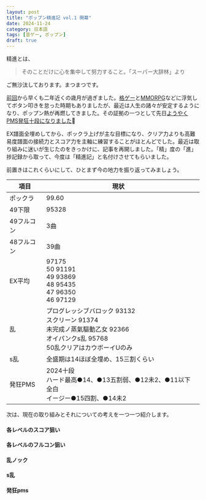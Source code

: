 ```yaml
---
layout: post
title: "ポップン精進記 vol.1 開幕"
date: 2024-11-24
category: 日本語
tags: [音ゲー, ポップン]
draft: true
---
```


精進とは、
> そのことだけに心を集中して努力すること。「スーパー大辞林」より

ご無沙汰しております。まつまつです。

[前回](/blog/2022/12/12/popn-end.html)から早くも二年近くの歳月が過ぎました。[格ゲー](https://meltyblood.typelumina.com/)と[MMORPG](https://us.shop.battle.net/ja-jp/family/world-of-warcraft-classic)などに浮気してボタン叩きを怠った時期もありましたが、最近は人生の諸々が安定するようになり、ポップン熱が再燃してきました。その証拠の一つとして先日[ようやくPMS発狂十段になりました](https://www.bilibili.com/video/BV14wmKYXEC6/?share_source=copy_web&vd_source=bbf1071dd201652826ca983c76fe86f4)🎉

EX譜面全埋めしてから、ポックラ上げが主な目標になり、クリア力よりも高難易度譜面の接続力とスコア力を主軸に練習することがほとんどでした。最近は取り組みに迷いが生じたのをきっかけに、記事を再開しました。「精」度の「進」捗記録から取って、今度は「精進記」と名付けさせてもらいました。

前置きはこれくらいにして、ひとまず今の地力を振り返ってみましょう。

| 項目  | 現状  |   |
|---|---|---|
| ポックラ  | 99.60  |   |
| 49下限   | 95328  |   |
| 49フルコン  | 3曲  |   |
| 48フルコン  | 39曲  |   |
| EX平均  | 97175<br/>50 91191<br/>49 93869<br/>48 95435<br/>47 96350<br/>46 97129  |   |
| 乱  | プログレッシブバロック 93132<br/>スクリーン 91374<br/>未完成ノ蒸氣驅動乙女 92366<br/>オイパンクs乱 95768<br/>50乱クリアはカウボーイUのみ  |   |
| s乱  | 全盛期は14ほぼ全埋め、15三割くらい  |   |
| 発狂PMS  | 2024十段<br/>ハード最高●14、●13五割弱、●12未2、●11以下全白<br/>イージー●15四割、●14未2  |   |

次は、現在の取り組みとそれについての考えを一つ一つ紹介します。

#### 各レベルのスコア狙い
#### 各レベルのフルコン狙い
#### 乱ノック
#### s乱
#### 発狂pms
